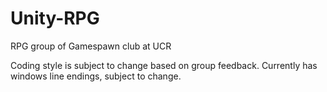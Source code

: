 # Unity-RPG
RPG group of Gamespawn club at UCR

Coding style is subject to change based on group feedback.
Currently has windows line endings, subject to change.
